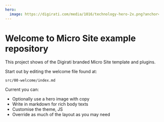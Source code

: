 ```yaml
---
hero:
  image: https://digirati.com/media/1016/technology-hero-2x.png?anchor=center&mode=max&width=1500&height=1000&rnd=131279907780000000
---
```


# Welcome to Micro Site example repository

This project shows of the Digirati branded Micro Site template and plugins.

Start out by editing the welcome file found at:

```
src/00-welcome/index.md
```

Current you can:

* Optionally use a hero image with copy
* Write in markdown for rich body texts
* Customise the theme, JS
* Override as much of the layout as you may need
